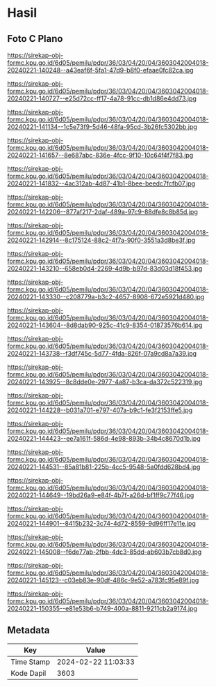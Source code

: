 # Hasil

## Foto C Plano

https://sirekap-obj-formc.kpu.go.id/6d05/pemilu/pdpr/36/03/04/20/04/3603042004018-20240221-140248--a43eaf6f-5fa1-47d9-b8f0-efaae0fc82ca.jpg

https://sirekap-obj-formc.kpu.go.id/6d05/pemilu/pdpr/36/03/04/20/04/3603042004018-20240221-140727--e25d72cc-ff17-4a78-91cc-db1d86e4dd73.jpg

https://sirekap-obj-formc.kpu.go.id/6d05/pemilu/pdpr/36/03/04/20/04/3603042004018-20240221-141134--1c5e73f9-5d46-48fa-95cd-3b26fc5302bb.jpg

https://sirekap-obj-formc.kpu.go.id/6d05/pemilu/pdpr/36/03/04/20/04/3603042004018-20240221-141657--8e687abc-836e-4fcc-9f10-10c64f4f7f83.jpg

https://sirekap-obj-formc.kpu.go.id/6d05/pemilu/pdpr/36/03/04/20/04/3603042004018-20240221-141832--4ac312ab-4d87-41b1-8bee-beedc7fcfb07.jpg

https://sirekap-obj-formc.kpu.go.id/6d05/pemilu/pdpr/36/03/04/20/04/3603042004018-20240221-142206--877af217-2daf-489a-97c9-88dfe8c8b85d.jpg

https://sirekap-obj-formc.kpu.go.id/6d05/pemilu/pdpr/36/03/04/20/04/3603042004018-20240221-142914--8c175124-88c2-4f7a-90f0-3551a3d8be3f.jpg

https://sirekap-obj-formc.kpu.go.id/6d05/pemilu/pdpr/36/03/04/20/04/3603042004018-20240221-143210--658eb0d4-2269-4d9b-b97d-83d03d18f453.jpg

https://sirekap-obj-formc.kpu.go.id/6d05/pemilu/pdpr/36/03/04/20/04/3603042004018-20240221-143330--c208779a-b3c2-4657-8908-672e5921d480.jpg

https://sirekap-obj-formc.kpu.go.id/6d05/pemilu/pdpr/36/03/04/20/04/3603042004018-20240221-143604--8d8dab90-925c-41c9-8354-01873576b614.jpg

https://sirekap-obj-formc.kpu.go.id/6d05/pemilu/pdpr/36/03/04/20/04/3603042004018-20240221-143738--f3df745c-5d77-4fda-826f-07a9cd8a7a39.jpg

https://sirekap-obj-formc.kpu.go.id/6d05/pemilu/pdpr/36/03/04/20/04/3603042004018-20240221-143925--8c8dde0e-2977-4a87-b3ca-da372c522319.jpg

https://sirekap-obj-formc.kpu.go.id/6d05/pemilu/pdpr/36/03/04/20/04/3603042004018-20240221-144228--b031a701-e797-407a-b9c1-fe3f2153ffe5.jpg

https://sirekap-obj-formc.kpu.go.id/6d05/pemilu/pdpr/36/03/04/20/04/3603042004018-20240221-144423--ee7a161f-586d-4e98-893b-34b4c8670d1b.jpg

https://sirekap-obj-formc.kpu.go.id/6d05/pemilu/pdpr/36/03/04/20/04/3603042004018-20240221-144531--85a81b81-225b-4cc5-9548-5a0fdd628bd4.jpg

https://sirekap-obj-formc.kpu.go.id/6d05/pemilu/pdpr/36/03/04/20/04/3603042004018-20240221-144649--19bd26a9-e84f-4b7f-a26d-bf1ff9c77f46.jpg

https://sirekap-obj-formc.kpu.go.id/6d05/pemilu/pdpr/36/03/04/20/04/3603042004018-20240221-144901--8415b232-3c74-4d72-8559-9d96ff17e11e.jpg

https://sirekap-obj-formc.kpu.go.id/6d05/pemilu/pdpr/36/03/04/20/04/3603042004018-20240221-145008--f6de77ab-2fbb-4dc3-85dd-ab603b7cb8d0.jpg

https://sirekap-obj-formc.kpu.go.id/6d05/pemilu/pdpr/36/03/04/20/04/3603042004018-20240221-145123--c03eb83e-90df-486c-9e52-a783fc95e89f.jpg

https://sirekap-obj-formc.kpu.go.id/6d05/pemilu/pdpr/36/03/04/20/04/3603042004018-20240221-150355--e81e53b6-b749-400a-8811-9211cb2a9174.jpg


## Metadata

| Key        | Value               |
| ---------- | ------------------- |
| Time Stamp | 2024-02-22 11:03:33 |
| Kode Dapil | 3603                |



